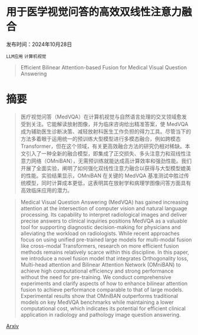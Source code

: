 # 用于医学视觉问答的高效双线性注意力融合

发布时间：2024年10月28日

`LLM应用` `计算机视觉`

> Efficient Bilinear Attention-based Fusion for Medical Visual Question Answering

# 摘要

> 医疗视觉问答（MedVQA）在计算机视觉与自然语言处理的交叉领域愈发受到关注。它能解读放射图像，并为临床咨询给出精准答案，使 MedVQA 成为辅助医生诊断决策、减轻放射科医生工作负担的得力工具。尽管当下的方法多着眼于运用统一的预训练大型模型进行多模态融合，例如跨模态 Transformer，但在这个领域，有关更高效融合方法的研究仍相对稀缺。本文引入了一种全新的融合模型，即集成了正交损失、多头注意力和双线性注意力网络（OMniBAN），无需预训练就能达成高计算效率和强劲性能。我们开展了全面实验，阐明了如何强化双线性注意力融合以获得与大型模型媲美的性能。实验结果显示，OMniBAN 在关键的 MedVQA 基准测试中胜过传统模型，同时计算成本更低，这表明其在放射学和病理学图像问答方面具有高效临床应用的潜力。

> Medical Visual Question Answering (MedVQA) has gained increasing attention at the intersection of computer vision and natural language processing. Its capability to interpret radiological images and deliver precise answers to clinical inquiries positions MedVQA as a valuable tool for supporting diagnostic decision-making for physicians and alleviating the workload on radiologists. While recent approaches focus on using unified pre-trained large models for multi-modal fusion like cross-modal Transformers, research on more efficient fusion methods remains relatively scarce within this discipline. In this paper, we introduce a novel fusion model that integrates Orthogonality loss, Multi-head attention and Bilinear Attention Network (OMniBAN) to achieve high computational efficiency and strong performance without the need for pre-training. We conduct comprehensive experiments and clarify aspects of how to enhance bilinear attention fusion to achieve performance comparable to that of large models. Experimental results show that OMniBAN outperforms traditional models on key MedVQA benchmarks while maintaining a lower computational cost, which indicates its potential for efficient clinical application in radiology and pathology image question answering.

[Arxiv](https://arxiv.org/abs/2410.21000)